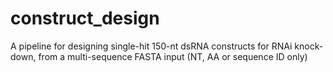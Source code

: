 # construct_design
A pipeline for designing single-hit 150-nt dsRNA constructs for RNAi knock-down, from a multi-sequence FASTA input (NT, AA or sequence ID only)
